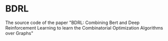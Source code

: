 # BDRL
The source code of the paper "BDRL: Combining Bert and Deep Reinforcement Learning to learn the Combinatorial Optimization Algorithms over Graphs"
